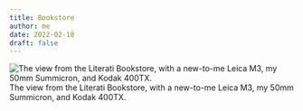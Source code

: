 ```yaml
---
title: Bookstore
author: me
date: 2022-02-18
draft: false
---
```


![The view from the Literati Bookstore, with a new-to-me Leica M3, my 50mm Summicron, and Kodak 400TX.](/img/Hopkins0750-12.jpg "Literati Bookstore")
The view from the Literati Bookstore, with a new-to-me Leica M3, my 50mm Summicron, and Kodak 400TX.
